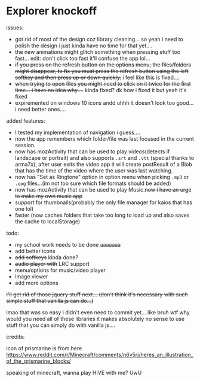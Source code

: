 Explorer knockoff
========

issues: 

 - got rid of most of the design coz library cleaning... so yeah i need to polish the design i just kinda have no time for that yet....
 - the new animations might glitch something when pressing stuff too fast... edit: don't click too fast it'll confuse the app lol...
 - ~~if you press on the refresh button on the options menu, the files/folders might disappear, to fix you must press the refresh button using the left softkey and then press up or down quickly.~~ i feel like this is fixed....
 - ~~when trying to open files you might need to click on it twice for the first time... i have no idea why....~~ kinda fixed? dk how i fixed it but yeah it's fixed
 -  expiremented on windows 10 icons andd uhhh it doesn't look too good... i need better ones....

added features: 
 - I tested my implementation of navigation i guess....
 - now the app remembers which folder/file was last focused in the current session.
 - now has mozActivity that can be used to play videos(detects if landscape or portrait) and also supports `.srt` and `.vtt` (special thanks to arma7x), after user exits the video app it will create postResult of a Blob that has the time of the video where the user was last watching.
 - now has "Set as Ringtone" option in option menu when picking `.mp3` or `.oog` files...(im not too sure which file formats should be added) 
 - now has mozActivity that can be used to play Music.~~now i have an urge to make my own music app~~
 - support for thumbnails(probably the only file manager for kaios that has one lol)
 - faster (now caches folders that take too long to load up and also saves the cache to localStorage)

todo:
 - my school work needs to be done aaaaaaa
 - add better icons
 - ~~add softkeys~~ kinda done?
 - ~~audio player with~~ LRC support
 - menu/options for music/video player
 - image viewer
 - add more options

~~I'll get rid of those jquery stuff next... (don't think it's necessary with such simple stuff that vanilla js can do...)~~

lmao that was so easy i didn't even need to commit yet... like bruh wtf why would you need all of these libraries it makes absolutely no sense to use stuff that you can simply do with vanilla js....

credits:

icon of prismarine is from here 
https://www.reddit.com/r/Minecraft/comments/n6v5rj/heres_an_illustration_of_the_prismarine_blocks/

speaking of minecraft, wanna play HIVE with me? UwU
